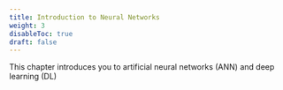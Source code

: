 ```yaml
---
title: Introduction to Neural Networks
weight: 3
disableToc: true
draft: false
---
```


This chapter introduces you to artificial neural networks (ANN) and deep learning (DL)